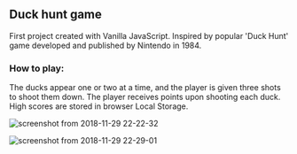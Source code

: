 ## Duck hunt game
First project created with Vanilla JavaScript. Inspired by popular 'Duck Hunt' game
developed and published by Nintendo in 1984.

### How to play:
The ducks appear one or two at a time, and the player is given three shots to shoot them down. 
The player receives points upon shooting each duck. High scores are stored in browser Local Storage.

![screenshot from 2018-11-29 22-22-32](https://user-images.githubusercontent.com/34944174/49252839-5f060f00-f425-11e8-8900-7f4015c27e19.png)

![screenshot from 2018-11-29 22-29-01](https://user-images.githubusercontent.com/34944174/49253152-3df1ee00-f426-11e8-9b5b-8d62dec89bb0.png)
